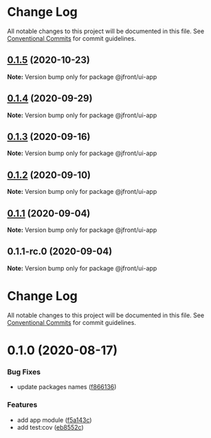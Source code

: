 # Change Log

All notable changes to this project will be documented in this file.
See [Conventional Commits](https://conventionalcommits.org) for commit guidelines.

## [0.1.5](https://github.com/Jepria/jfront-ui/compare/@jfront/ui-app@0.1.4...@jfront/ui-app@0.1.5) (2020-10-23)

**Note:** Version bump only for package @jfront/ui-app





## [0.1.4](https://github.com/Jepria/jfront-ui/compare/@jfront/ui-app@0.1.3...@jfront/ui-app@0.1.4) (2020-09-29)

**Note:** Version bump only for package @jfront/ui-app





## [0.1.3](https://github.com/Jepria/jfront-ui/compare/@jfront/ui-app@0.1.2...@jfront/ui-app@0.1.3) (2020-09-16)

**Note:** Version bump only for package @jfront/ui-app





## [0.1.2](https://github.com/Jepria/jfront-ui/compare/@jfront/ui-app@0.1.1...@jfront/ui-app@0.1.2) (2020-09-10)

**Note:** Version bump only for package @jfront/ui-app





## [0.1.1](https://github.com/Jepria/jfront-ui/compare/@jfront/ui-app@0.1.0...@jfront/ui-app@0.1.1) (2020-09-04)

**Note:** Version bump only for package @jfront/ui-app





## 0.1.1-rc.0 (2020-09-04)

**Note:** Version bump only for package @jfront/ui-app





# Change Log

All notable changes to this project will be documented in this file. See
[Conventional Commits](https://conventionalcommits.org) for commit guidelines.

# 0.1.0 (2020-08-17)

### Bug Fixes

- update packages names
  ([f866136](https://github.com/Jepria/jfront-components/commit/f866136a1ac3388a010816fe9cfffa75c91818b7))

### Features

- add app module
  ([f5a143c](https://github.com/Jepria/jfront-components/commit/f5a143cbd6d70c7121254b71eaac039ca11de7c1))
- add test:cov
  ([eb8552c](https://github.com/Jepria/jfront-components/commit/eb8552cda1ad5056ae62d665b31cf8ff6f0b760f))
